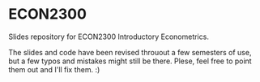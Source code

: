 # ECON2300
Slides repository for ECON2300 Introductory Econometrics.

The slides and code have been revised throuout a few semesters of use, but a few typos and mistakes might still be there. Plese, feel free to point them out and I'll fix them. :)
